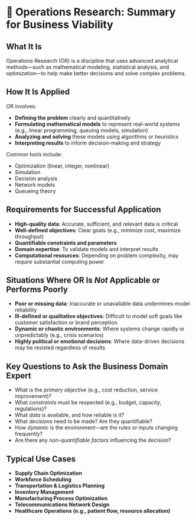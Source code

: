 # 🧠 Operations Research: Summary for Business Viability

## What It Is
Operations Research (OR) is a discipline that uses advanced analytical methods—such as mathematical modeling, statistical analysis, and optimization—to help make better decisions and solve complex problems.

## How It Is Applied
OR involves:
- **Defining the problem** clearly and quantitatively
- **Formulating mathematical models** to represent real-world systems (e.g., linear programming, queuing models, simulation)
- **Analyzing and solving** these models using algorithms or heuristics
- **Interpreting results** to inform decision-making and strategy

Common tools include:
- Optimization (linear, integer, nonlinear)
- Simulation
- Decision analysis
- Network models
- Queueing theory

## Requirements for Successful Application
- **High-quality data**: Accurate, sufficient, and relevant data is critical
- **Well-defined objectives**: Clear goals (e.g., minimize cost, maximize throughput)
- **Quantifiable constraints and parameters**
- **Domain expertise**: To validate models and interpret results
- **Computational resources**: Depending on problem complexity, may require substantial computing power

## Situations Where OR Is *Not* Applicable or Performs Poorly
- **Poor or missing data**: Inaccurate or unavailable data undermines model reliability
- **Ill-defined or qualitative objectives**: Difficult to model soft goals like customer satisfaction or brand perception
- **Dynamic or chaotic environments**: Where systems change rapidly or unpredictably (e.g., crisis scenarios)
- **Highly political or emotional decisions**: Where data-driven decisions may be resisted regardless of results

## Key Questions to Ask the Business Domain Expert
- What is the *primary objective* (e.g., cost reduction, service improvement)?
- What *constraints* must be respected (e.g., budget, capacity, regulations)?
- What *data* is available, and how reliable is it?
- What *decisions* need to be made? Are they quantifiable?
- How *dynamic* is the environment—are the rules or inputs changing frequently?
- Are there any *non-quantifiable factors* influencing the decision?

## Typical Use Cases
- **Supply Chain Optimization**
- **Workforce Scheduling**
- **Transportation & Logistics Planning**
- **Inventory Management**
- **Manufacturing Process Optimization**
- **Telecommunications Network Design**
- **Healthcare Operations (e.g., patient flow, resource allocation)**

